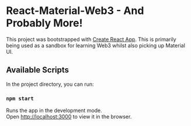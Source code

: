 # React-Material-Web3 - And Probably More!

This project was bootstrapped with [Create React App](https://github.com/facebook/create-react-app).
This is primarily being used as a sandbox for learning Web3 whilst also picking up Material UI.

## Available Scripts

In the project directory, you can run:

### `npm start`

Runs the app in the development mode.\
Open [http://localhost:3000](http://localhost:3000) to view it in the browser.


